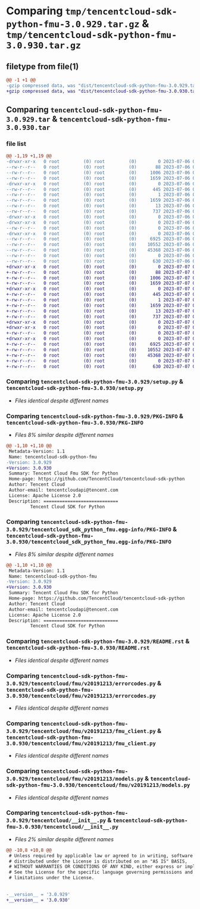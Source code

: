 # Comparing `tmp/tencentcloud-sdk-python-fmu-3.0.929.tar.gz` & `tmp/tencentcloud-sdk-python-fmu-3.0.930.tar.gz`

## filetype from file(1)

```diff
@@ -1 +1 @@
-gzip compressed data, was "dist/tencentcloud-sdk-python-fmu-3.0.929.tar", last modified: Thu Jul  6 00:26:44 2023, max compression
+gzip compressed data, was "dist/tencentcloud-sdk-python-fmu-3.0.930.tar", last modified: Fri Jul  7 00:24:16 2023, max compression
```

## Comparing `tencentcloud-sdk-python-fmu-3.0.929.tar` & `tencentcloud-sdk-python-fmu-3.0.930.tar`

### file list

```diff
@@ -1,19 +1,19 @@
-drwxr-xr-x   0 root         (0) root         (0)        0 2023-07-06 00:26:44.000000 tencentcloud-sdk-python-fmu-3.0.929/
--rw-r--r--   0 root         (0) root         (0)       88 2023-07-06 00:26:44.000000 tencentcloud-sdk-python-fmu-3.0.929/setup.cfg
--rw-r--r--   0 root         (0) root         (0)     1006 2023-07-06 00:26:43.000000 tencentcloud-sdk-python-fmu-3.0.929/setup.py
--rw-r--r--   0 root         (0) root         (0)     1659 2023-07-06 00:26:44.000000 tencentcloud-sdk-python-fmu-3.0.929/PKG-INFO
-drwxr-xr-x   0 root         (0) root         (0)        0 2023-07-06 00:26:44.000000 tencentcloud-sdk-python-fmu-3.0.929/tencentcloud_sdk_python_fmu.egg-info/
--rw-r--r--   0 root         (0) root         (0)      445 2023-07-06 00:26:44.000000 tencentcloud-sdk-python-fmu-3.0.929/tencentcloud_sdk_python_fmu.egg-info/SOURCES.txt
--rw-r--r--   0 root         (0) root         (0)        1 2023-07-06 00:26:44.000000 tencentcloud-sdk-python-fmu-3.0.929/tencentcloud_sdk_python_fmu.egg-info/dependency_links.txt
--rw-r--r--   0 root         (0) root         (0)     1659 2023-07-06 00:26:44.000000 tencentcloud-sdk-python-fmu-3.0.929/tencentcloud_sdk_python_fmu.egg-info/PKG-INFO
--rw-r--r--   0 root         (0) root         (0)       13 2023-07-06 00:26:44.000000 tencentcloud-sdk-python-fmu-3.0.929/tencentcloud_sdk_python_fmu.egg-info/top_level.txt
--rw-r--r--   0 root         (0) root         (0)      737 2023-07-06 00:26:43.000000 tencentcloud-sdk-python-fmu-3.0.929/README.rst
-drwxr-xr-x   0 root         (0) root         (0)        0 2023-07-06 00:26:44.000000 tencentcloud-sdk-python-fmu-3.0.929/tencentcloud/
-drwxr-xr-x   0 root         (0) root         (0)        0 2023-07-06 00:26:44.000000 tencentcloud-sdk-python-fmu-3.0.929/tencentcloud/fmu/
--rw-r--r--   0 root         (0) root         (0)        0 2023-07-06 00:26:43.000000 tencentcloud-sdk-python-fmu-3.0.929/tencentcloud/fmu/__init__.py
-drwxr-xr-x   0 root         (0) root         (0)        0 2023-07-06 00:26:44.000000 tencentcloud-sdk-python-fmu-3.0.929/tencentcloud/fmu/v20191213/
--rw-r--r--   0 root         (0) root         (0)     6925 2023-07-06 00:26:43.000000 tencentcloud-sdk-python-fmu-3.0.929/tencentcloud/fmu/v20191213/errorcodes.py
--rw-r--r--   0 root         (0) root         (0)    10552 2023-07-06 00:26:43.000000 tencentcloud-sdk-python-fmu-3.0.929/tencentcloud/fmu/v20191213/fmu_client.py
--rw-r--r--   0 root         (0) root         (0)    45368 2023-07-06 00:26:43.000000 tencentcloud-sdk-python-fmu-3.0.929/tencentcloud/fmu/v20191213/models.py
--rw-r--r--   0 root         (0) root         (0)        0 2023-07-06 00:26:43.000000 tencentcloud-sdk-python-fmu-3.0.929/tencentcloud/fmu/v20191213/__init__.py
--rw-r--r--   0 root         (0) root         (0)      630 2023-07-06 00:26:43.000000 tencentcloud-sdk-python-fmu-3.0.929/tencentcloud/__init__.py
+drwxr-xr-x   0 root         (0) root         (0)        0 2023-07-07 00:24:16.000000 tencentcloud-sdk-python-fmu-3.0.930/
+-rw-r--r--   0 root         (0) root         (0)       88 2023-07-07 00:24:16.000000 tencentcloud-sdk-python-fmu-3.0.930/setup.cfg
+-rw-r--r--   0 root         (0) root         (0)     1006 2023-07-07 00:24:16.000000 tencentcloud-sdk-python-fmu-3.0.930/setup.py
+-rw-r--r--   0 root         (0) root         (0)     1659 2023-07-07 00:24:16.000000 tencentcloud-sdk-python-fmu-3.0.930/PKG-INFO
+drwxr-xr-x   0 root         (0) root         (0)        0 2023-07-07 00:24:16.000000 tencentcloud-sdk-python-fmu-3.0.930/tencentcloud_sdk_python_fmu.egg-info/
+-rw-r--r--   0 root         (0) root         (0)      445 2023-07-07 00:24:16.000000 tencentcloud-sdk-python-fmu-3.0.930/tencentcloud_sdk_python_fmu.egg-info/SOURCES.txt
+-rw-r--r--   0 root         (0) root         (0)        1 2023-07-07 00:24:16.000000 tencentcloud-sdk-python-fmu-3.0.930/tencentcloud_sdk_python_fmu.egg-info/dependency_links.txt
+-rw-r--r--   0 root         (0) root         (0)     1659 2023-07-07 00:24:16.000000 tencentcloud-sdk-python-fmu-3.0.930/tencentcloud_sdk_python_fmu.egg-info/PKG-INFO
+-rw-r--r--   0 root         (0) root         (0)       13 2023-07-07 00:24:16.000000 tencentcloud-sdk-python-fmu-3.0.930/tencentcloud_sdk_python_fmu.egg-info/top_level.txt
+-rw-r--r--   0 root         (0) root         (0)      737 2023-07-07 00:24:16.000000 tencentcloud-sdk-python-fmu-3.0.930/README.rst
+drwxr-xr-x   0 root         (0) root         (0)        0 2023-07-07 00:24:16.000000 tencentcloud-sdk-python-fmu-3.0.930/tencentcloud/
+drwxr-xr-x   0 root         (0) root         (0)        0 2023-07-07 00:24:16.000000 tencentcloud-sdk-python-fmu-3.0.930/tencentcloud/fmu/
+-rw-r--r--   0 root         (0) root         (0)        0 2023-07-07 00:24:16.000000 tencentcloud-sdk-python-fmu-3.0.930/tencentcloud/fmu/__init__.py
+drwxr-xr-x   0 root         (0) root         (0)        0 2023-07-07 00:24:16.000000 tencentcloud-sdk-python-fmu-3.0.930/tencentcloud/fmu/v20191213/
+-rw-r--r--   0 root         (0) root         (0)     6925 2023-07-07 00:24:16.000000 tencentcloud-sdk-python-fmu-3.0.930/tencentcloud/fmu/v20191213/errorcodes.py
+-rw-r--r--   0 root         (0) root         (0)    10552 2023-07-07 00:24:16.000000 tencentcloud-sdk-python-fmu-3.0.930/tencentcloud/fmu/v20191213/fmu_client.py
+-rw-r--r--   0 root         (0) root         (0)    45368 2023-07-07 00:24:16.000000 tencentcloud-sdk-python-fmu-3.0.930/tencentcloud/fmu/v20191213/models.py
+-rw-r--r--   0 root         (0) root         (0)        0 2023-07-07 00:24:16.000000 tencentcloud-sdk-python-fmu-3.0.930/tencentcloud/fmu/v20191213/__init__.py
+-rw-r--r--   0 root         (0) root         (0)      630 2023-07-07 00:24:16.000000 tencentcloud-sdk-python-fmu-3.0.930/tencentcloud/__init__.py
```

### Comparing `tencentcloud-sdk-python-fmu-3.0.929/setup.py` & `tencentcloud-sdk-python-fmu-3.0.930/setup.py`

 * *Files identical despite different names*

### Comparing `tencentcloud-sdk-python-fmu-3.0.929/PKG-INFO` & `tencentcloud-sdk-python-fmu-3.0.930/PKG-INFO`

 * *Files 8% similar despite different names*

```diff
@@ -1,10 +1,10 @@
 Metadata-Version: 1.1
 Name: tencentcloud-sdk-python-fmu
-Version: 3.0.929
+Version: 3.0.930
 Summary: Tencent Cloud Fmu SDK for Python
 Home-page: https://github.com/TencentCloud/tencentcloud-sdk-python
 Author: Tencent Cloud
 Author-email: tencentcloudapi@tencent.com
 License: Apache License 2.0
 Description: ============================
         Tencent Cloud SDK for Python
```

### Comparing `tencentcloud-sdk-python-fmu-3.0.929/tencentcloud_sdk_python_fmu.egg-info/PKG-INFO` & `tencentcloud-sdk-python-fmu-3.0.930/tencentcloud_sdk_python_fmu.egg-info/PKG-INFO`

 * *Files 8% similar despite different names*

```diff
@@ -1,10 +1,10 @@
 Metadata-Version: 1.1
 Name: tencentcloud-sdk-python-fmu
-Version: 3.0.929
+Version: 3.0.930
 Summary: Tencent Cloud Fmu SDK for Python
 Home-page: https://github.com/TencentCloud/tencentcloud-sdk-python
 Author: Tencent Cloud
 Author-email: tencentcloudapi@tencent.com
 License: Apache License 2.0
 Description: ============================
         Tencent Cloud SDK for Python
```

### Comparing `tencentcloud-sdk-python-fmu-3.0.929/README.rst` & `tencentcloud-sdk-python-fmu-3.0.930/README.rst`

 * *Files identical despite different names*

### Comparing `tencentcloud-sdk-python-fmu-3.0.929/tencentcloud/fmu/v20191213/errorcodes.py` & `tencentcloud-sdk-python-fmu-3.0.930/tencentcloud/fmu/v20191213/errorcodes.py`

 * *Files identical despite different names*

### Comparing `tencentcloud-sdk-python-fmu-3.0.929/tencentcloud/fmu/v20191213/fmu_client.py` & `tencentcloud-sdk-python-fmu-3.0.930/tencentcloud/fmu/v20191213/fmu_client.py`

 * *Files identical despite different names*

### Comparing `tencentcloud-sdk-python-fmu-3.0.929/tencentcloud/fmu/v20191213/models.py` & `tencentcloud-sdk-python-fmu-3.0.930/tencentcloud/fmu/v20191213/models.py`

 * *Files identical despite different names*

### Comparing `tencentcloud-sdk-python-fmu-3.0.929/tencentcloud/__init__.py` & `tencentcloud-sdk-python-fmu-3.0.930/tencentcloud/__init__.py`

 * *Files 2% similar despite different names*

```diff
@@ -10,8 +10,8 @@
 # Unless required by applicable law or agreed to in writing, software
 # distributed under the License is distributed on an "AS IS" BASIS,
 # WITHOUT WARRANTIES OR CONDITIONS OF ANY KIND, either express or implied.
 # See the License for the specific language governing permissions and
 # limitations under the License.
 
 
-__version__ = '3.0.929'
+__version__ = '3.0.930'
```

